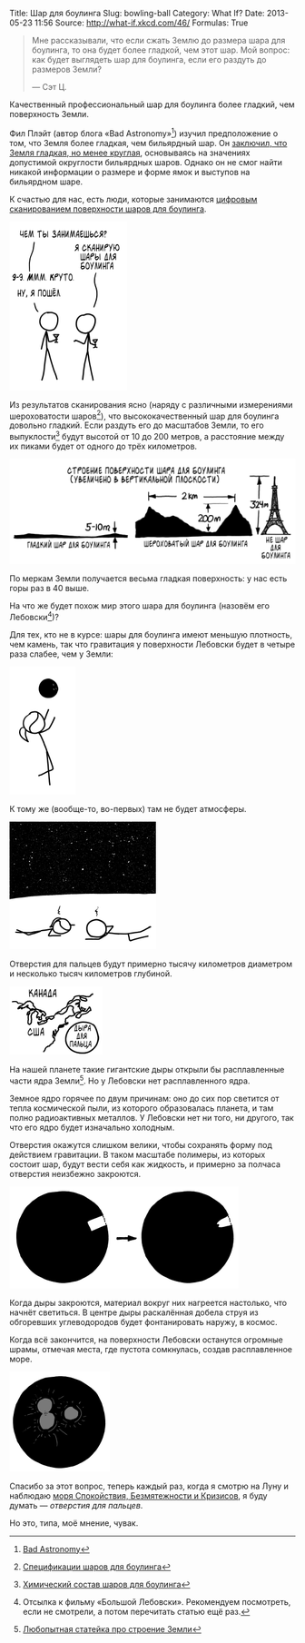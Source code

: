 Title: Шар для боулинга
Slug: bowling-ball
Category: What If?
Date: 2013-05-23 11:56
Source: http://what-if.xkcd.com/46/
Formulas: True

> Мне рассказывали, что если сжать Землю до размера шара для боулинга, то она будет более гладкой, чем этот шар. Мой вопрос: как будет выглядеть шар для боулинга, если его раздуть до размеров Земли?
>
> — Сэт Ц.

Качественный профессиональный шар для боулинга более гладкий, чем поверхность Земли.

Фил Плэйт (автор блога «Bad Astronomy»[^1]) изучил предположение о том, что Земля более гладкая, чем бильярдный шар. Он [заключил, что Земля гладкая, но менее круглая](http://blogs.discovermagazine.com/badastronomy/2008/09/08/ten-things-you-dont-know-about-the-earth/#.UZrBpmRAC9a), основываясь на значениях допустимой округлости бильярдных шаров. Однако он не смог найти никакой информации о размере и форме ямок и выступов на бильярдном шаре.

К счастью для нас, есть люди, которые занимаются [цифровым сканированием поверхности шаров для боулинга](http://www.youtube.com/watch?v=r5V3rFdAIMY).

![](/uploads/046-bowling-ball/bowling_scan_ru.png "Я делаю цифровые сканы шаров для боулинга и у меня есть избирательное право.")

Из результатов сканирования ясно (наряду с различными измерениями шероховатости шаров[^2]), что высококачественный шар для боулинга довольно гладкий. Если раздуть его до масштабов Земли, то его выпуклости[^3] будут высотой от 10 до 200 метров, а расстояние между их пиками будет от одного до трёх километров.

![](/uploads/046-bowling-ball/bowling_texture_ru.png "Если бы вы скатывали шар для боулинга с одного из этих холмов, это была бы хорошая самоотсылка.")

По меркам Земли получается весьма гладкая поверхность: у нас есть горы раз в 40 выше.

На что же будет похож мир этого шара для боулинга (назовём его Лебовски[^4])?

Для тех, кто не в курсе: шары для боулинга имеют меньшую плотность, чем камень, так что гравитация у поверхности Лебовски будет в четыре раза слабее, чем у Земли:

![](/uploads/046-bowling-ball/bowling_throw.png "может быть, вам удастся сделать это на земле. я пробовать не хочу.")

К тому же (вообще-то, во-первых) там не будет атмосферы.

![](/uploads/046-bowling-ball/bowling_dead.png "ты вне своей стихии.")

Отверстия для пальцев будут примерно тысячу километров диаметром и несколько тысяч километров глубиной.

![](/uploads/046-bowling-ball/bowling_holes_ru.png "дыра в мире.")

На нашей планете такие гигантские дыры открыли бы расплавленные части ядра Земли[^5]. Но у Лебовски нет расплавленного ядра.

Земное ядро горячее по двум причинам: оно до сих пор светится от тепла космической пыли, из которого образовалась планета, и там полно радиоактивных металлов. У Лебовски нет ни того, ни другого, так что его ядро будет изначально холодным.

Отверстия окажутся слишком велики, чтобы сохранять форму под действием гравитации. В таком масштабе полимеры, из которых состоит шар, будут вести себя как жидкость, и примерно за полчаса отверстия неизбежно закроются.

![](/uploads/046-bowling-ball/bowling_holes_collapse.png "это уже больше не стандартный шар для игры, даже если иметь очень богатое воображение.")

Когда дыры закроются, материал вокруг них нагреется настолько, что начнёт светиться. В центре дыры раскалённая добела струя из обгоревших углеводородов будет фонтанировать наружу, в космос.

Когда всё закончится, на поверхности Лебовски останутся огромные шрамы, отмечая места, где пустота сомкнулась, создав расплавленное море.

![](/uploads/046-bowling-ball/bowling_craters.png "искажённый Лебовски")

Спасибо за этот вопрос, теперь каждый раз, когда я смотрю на Луну и наблюдаю [моря Спокойствия, Безмятежности и Кризисов](http://en.wikipedia.org/wiki/File:Moon_names.svg), я буду думать — _отверстия для пальцев_.

Но это, типа, моё мнение, чувак.

[^1]: [Bad Astronomy](http://www.slate.com/blogs/bad_astronomy.html)
[^2]: [Спецификации шаров для боулинга](http://classic.bowl.com/news/specsandcerts/index.jsp)
[^3]: [Химический состав шаров для боулинга](http://www.itbca.bowlingknowledge.info/index.php/winter-2013/85-bowling-ball-shell-chemistry-101)
[^4]: Отсылка к фильму «Большой Лебовски». Рекомендуем посмотреть, если не смотрели, а потом перечитать статью ещё раз.
[^5]: [Любопытная статейка про строение Земли](http://michaelgr.com/2008/11/28/be-thankful-for-the-earths-molten-interior/)
